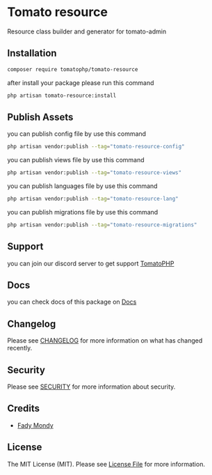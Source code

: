 # Tomato resource

Resource class builder and generator for tomato-admin

## Installation

```bash
composer require tomatophp/tomato-resource
```
after install your package please run this command

```bash
php artisan tomato-resource:install
```

## Publish Assets

you can publish config file by use this command

```bash
php artisan vendor:publish --tag="tomato-resource-config"
```

you can publish views file by use this command

```bash
php artisan vendor:publish --tag="tomato-resource-views"
```

you can publish languages file by use this command

```bash
php artisan vendor:publish --tag="tomato-resource-lang"
```

you can publish migrations file by use this command

```bash
php artisan vendor:publish --tag="tomato-resource-migrations"
```

## Support

you can join our discord server to get support [TomatoPHP](https://discord.gg/Xqmt35Uh)

## Docs

you can check docs of this package on [Docs](https://docs.tomatophp.com/plugins/laravel-package-generator)

## Changelog

Please see [CHANGELOG](CHANGELOG.md) for more information on what has changed recently.

## Security

Please see [SECURITY](SECURITY.md) for more information about security.

## Credits

- [Fady Mondy](mailto:info@3x1.io)

## License

The MIT License (MIT). Please see [License File](LICENSE.md) for more information.
